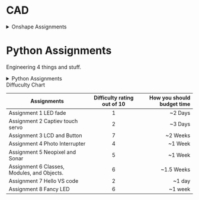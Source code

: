 # CAD
<details>
  <summary>Onshape Assignments</summary>
<details>
<summary>CASTER</summary>
<details>
<summary>Part 1 - Base</summary>

  <p align="center">
  <img width="300" src="https://github.com/JordanHiggins777/Onshape/blob/main/Base.jpg">
</p>
</details>
  <details>
<summary>Part 2 - Mount</summary>
      <p align="center">
  <img width="300" src="https://github.com/JordanHiggins777/Onshape/blob/main/Mount.jpg">
</p>
</details>
  <details>
<summary>Part 3 - Fork</summary>

          
  <img width="300" src="https://github.com/JordanHiggins777/Onshape/blob/main/Fork.jpg">
</p>
</details>
  <details>
<summary>Part 4 - Tire</summary>
          <p align="center">
  <img width="300" src="https://github.com/JordanHiggins777/Onshape/blob/main/Wheel.jpg">
</p>
</details>
  <details>
<summary>Part 5 - Wheel</summary>
          <p align="center">
  <img width="300" src="https://github.com/JordanHiggins777/Onshape/blob/main/Wheel2.jpg">
</p>
</details>
    <details>
<summary>Parts 6-9 Axle, Collar, Bearings</summary>
          <p align="center">
  <img width="300" src="https://github.com/JordanHiggins777/Onshape/blob/main/Axle.jpg">
</p>         
      <p align="center">
  <img width="200" src="https://github.com/JordanHiggins777/Onshape/blob/main/Bearing.jpg">
</p>
</details>
    <details>
<summary>Sub-Assembly</summary>
          <p align="center">
  <img width="300" src="https://github.com/JordanHiggins777/Onshape/blob/main/Sub_Assem.jpg">
</p>
</details>
   <details>
<summary>Final Caster Assembly</summary>
          <p align="center">
  <img width="300" src="https://github.com/JordanHiggins777/Onshape/blob/main/Final_Assem.jpg">
</p>
</details>
</details>
   <details>
<summary>Onshape Challenge</summary>
This is a dropdown with text!
</details>
   <details>
<summary>Dorothy's Dowel Pins</summary>
          <p align="center">
  <img width="300" src="https://github.com/JordanHiggins777/Onshape/blob/main/Frame.jpg">
</p>
</details>
</p>
</details>


# Python Assignments
Engineering 4 things and stuff.
<details>
<summary>Python Assignments</summary>
<details>
<summary>Hello PI</summary>

## Objective: 
Power up my Rasperry PI then wrtie a program that spits out "Hello World!" 10 times.
## Prossess:
Given this was the first assignment of the year the actual prossess of writing the code and powering on my Pi were very simple given Dr.Sheilds had given a step by step tutorial(LINK: https://youtu.be/FFUm7omFLUE) on how to do the assignment.
## Code Explanation: 
All this assignment is, is 2 lines of code
```
for i in range(0,10):          ## this sets the amount of times the loop runs for in this case its 10 times.
	print("Hello, World!")      ##this prints any statment in the quotations.
```
## Problems and Solutions:
## Diagram:
## Reflection: 
While this assignment is by far the simplest it may have taken the most time out of any. With the transition to at home engineering and the fact Ive never used a raspberry PI didnt help. 
## Resources

</p>
</details>
  <details>
<summary>Get the Pi online</summary>
            
## Objective: 
Make a Engineering 4 notebook in GitHub.
## Prossess:
This was another assignment that was provided a youtube video as a resorce(LINK:https://www.youtube.com/watch?v=9IpcrxeftwE&feature=emb_title).Getting the PI online was a bit difficult for me personaly because of my pi disintegrating the SD cards it came in contact with, thus I had to get a new PI in person and that was a prossess in itself because this is 2020 and getting sheadules to match up is a nightmare. regardless i eventually got the new PI online and a engineering 4 notebook up. The hardest part of the actual assignment was this one glitch where it didnt reconize my account, I just shoutdown the pi and tried again. My guess is this just came down to a typo error. Other then that i had no problemsi
## Code Explanation:
N/A whoops no code.
## Problems and Solutions:
#### Problem 1:
My pi disintegrating the SD cards it came in contact with
#### Solution 1: 
Get a new PI

#### Problem 2:
The .conf command does not reconize your account
#### Solution 2: 
Restart from the begining it was probly a typing error(It was for me)

## Diagram/Picture:
N/A
## Reflection:
Given you are reading this I did eventually get this assignment done.  
## Resources:

</p>
</details>
  <details>
<summary>Python Assignment 0: Hello Python/Dice Roller  </summary>
            
## Objective:
## Prossess:
## Code Explanation:
## Problems and Solutions:
## Diagram:
## Reflection: 
</p>
</details>
<details>
<summary>Python Assignment 1: Calculator  </summary>
              
## Objective:
## Prossess:
## Code Explanation:
## Problems and Solutions:
## Diagram:
## Reflection:
</p>
</details>
  <details>
<summary>Python Assignment 2: Quadratic Solver  </summary>
      Space to write 
</p>
</details>
  <details>
<summary>Python Assignment 3: Strings and Loops  </summary>

         
  Space to write 
</p>
</details>

</details>
<summary> Diffuculty Chart </summary>

| Assignments        | Difficulty rating out of 10 | How you should budget time  |
| ------------- |:-------------:| -----:|
| Assignment 1 LED fade    | 1 | ~2 Days |
| Assignment 2 Captiev touch servo    | 2      |  ~3 Days |
| Assignment 3 LCD and Button | 7      |    ~2 Weeks |
| Assignment 4 Photo Interrupter | 4      |   ~1 Week|
| Assignment 5 Neopixel and Sonar | 5      |    ~1 Week |
| Assignment 6 Classes, Modules, and Objects. | 6    |  ~1.5 Weeks   |
| Assignment 7 Hello VS code |  2     |    ~1 day |
| Assignment 8 Fancy LED     | 6      |   ~1 week |
</p>
</details>

</p>
</details>
